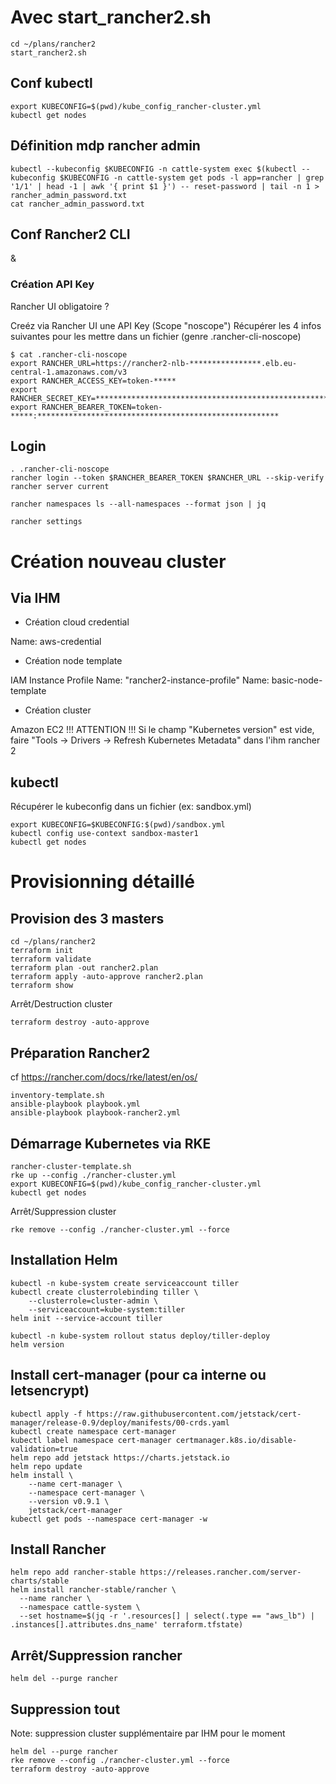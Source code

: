 # Avec start_rancher2.sh

```
cd ~/plans/rancher2
start_rancher2.sh
```

## Conf kubectl

```
export KUBECONFIG=$(pwd)/kube_config_rancher-cluster.yml
kubectl get nodes
```

## Définition mdp rancher admin

```
kubectl --kubeconfig $KUBECONFIG -n cattle-system exec $(kubectl --kubeconfig $KUBECONFIG -n cattle-system get pods -l app=rancher | grep '1/1' | head -1 | awk '{ print $1 }') -- reset-password | tail -n 1 > rancher_admin_password.txt
cat rancher_admin_password.txt
```

## Conf Rancher2 CLI
&
### Création API Key

Rancher UI obligatoire ?

Creéz via Rancher UI une API Key (Scope "noscope")
Récupérer les 4 infos suivantes pour les mettre dans un fichier (genre .rancher-cli-noscope)
```
$ cat .rancher-cli-noscope
export RANCHER_URL=https://rancher2-nlb-****************.elb.eu-central-1.amazonaws.com/v3
export RANCHER_ACCESS_KEY=token-*****
export RANCHER_SECRET_KEY=******************************************************
export RANCHER_BEARER_TOKEN=token-*****:******************************************************
```

## Login

```
. .rancher-cli-noscope
rancher login --token $RANCHER_BEARER_TOKEN $RANCHER_URL --skip-verify
rancher server current
```

```
rancher namespaces ls --all-namespaces --format json | jq
```

```
rancher settings
```

# Création nouveau cluster

## Via IHM

* Création cloud credential

Name: aws-credential

* Création node template

IAM Instance Profile Name: "rancher2-instance-profile"
Name: basic-node-template

* Création cluster

Amazon EC2
!!! ATTENTION !!! Si le champ "Kubernetes version" est vide, faire "Tools -> Drivers -> Refresh Kubernetes Metadata" dans l'ihm rancher 2

## kubectl

Récupérer le kubeconfig dans un fichier (ex: sandbox.yml)
```
export KUBECONFIG=$KUBECONFIG:$(pwd)/sandbox.yml
kubectl config use-context sandbox-master1
kubectl get nodes
```

# Provisionning détaillé

## Provision des 3 masters

```
cd ~/plans/rancher2
terraform init
terraform validate
terraform plan -out rancher2.plan
terraform apply -auto-approve rancher2.plan
terraform show
```

Arrêt/Destruction cluster
```
terraform destroy -auto-approve
```

## Préparation Rancher2

cf https://rancher.com/docs/rke/latest/en/os/

```
inventory-template.sh
ansible-playbook playbook.yml
ansible-playbook playbook-rancher2.yml
```

## Démarrage Kubernetes via RKE

```
rancher-cluster-template.sh
rke up --config ./rancher-cluster.yml
export KUBECONFIG=$(pwd)/kube_config_rancher-cluster.yml
kubectl get nodes
```

Arrêt/Suppression cluster
```
rke remove --config ./rancher-cluster.yml --force
```

## Installation Helm

```
kubectl -n kube-system create serviceaccount tiller
kubectl create clusterrolebinding tiller \
    --clusterrole=cluster-admin \
    --serviceaccount=kube-system:tiller
helm init --service-account tiller

kubectl -n kube-system rollout status deploy/tiller-deploy
helm version
```

## Install cert-manager (pour ca interne ou letsencrypt)

```
kubectl apply -f https://raw.githubusercontent.com/jetstack/cert-manager/release-0.9/deploy/manifests/00-crds.yaml
kubectl create namespace cert-manager
kubectl label namespace cert-manager certmanager.k8s.io/disable-validation=true
helm repo add jetstack https://charts.jetstack.io
helm repo update
helm install \
    --name cert-manager \
    --namespace cert-manager \
    --version v0.9.1 \
    jetstack/cert-manager
kubectl get pods --namespace cert-manager -w
```

## Install Rancher

```
helm repo add rancher-stable https://releases.rancher.com/server-charts/stable
helm install rancher-stable/rancher \
  --name rancher \
  --namespace cattle-system \
  --set hostname=$(jq -r '.resources[] | select(.type == "aws_lb") | .instances[].attributes.dns_name' terraform.tfstate)
```

## Arrêt/Suppression rancher
```
helm del --purge rancher
```

## Suppression tout

Note: suppression cluster supplémentaire par IHM pour le moment
```
helm del --purge rancher
rke remove --config ./rancher-cluster.yml --force
terraform destroy -auto-approve
```

